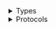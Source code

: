 <details>
<summary>Types</summary>

  - [EfsClient](/aws-sdk-swift/reference/0.x/AWSEFS/EfsClient)
  - [EfsClient.EfsClientConfiguration](/aws-sdk-swift/reference/0.x/AWSEFS/EfsClient.EfsClientConfiguration)
  - [EfsClientLogHandlerFactory](/aws-sdk-swift/reference/0.x/AWSEFS/EfsClientLogHandlerFactory)
  - [EfsClientTypes](/aws-sdk-swift/reference/0.x/AWSEFS/EfsClientTypes)

</details>

<details>
<summary>Protocols</summary>

  - [EfsClientProtocol](/aws-sdk-swift/reference/0.x/AWSEFS/EfsClientProtocol)

</details>
